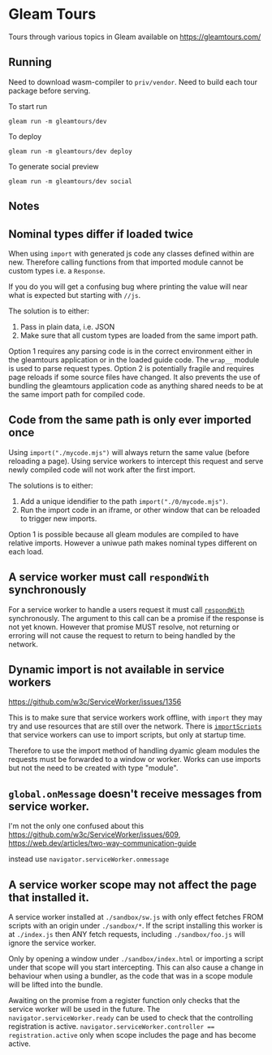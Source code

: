 # Gleam Tours

Tours through various topics in Gleam available on https://gleamtours.com/

## Running

Need to download wasm-compiler to `priv/vendor`.
Need to build each tour package before serving.

To start run
```
gleam run -m gleamtours/dev
```

To deploy
```
gleam run -m gleamtours/dev deploy
```

To generate social preview
```
gleam run -m gleamtours/dev social
```

## Notes

## Nominal types differ if loaded twice

When using `import` with generated js code any classes defined within are new. 
Therefore calling functions from that imported module cannot be custom types i.e. a `Response`.

If you do you will get a confusing bug where printing the value will near what is expected but starting with `//js`.

The solution is to either:
1. Pass in plain data, i.e. JSON
2. Make sure that all custom types are loaded from the same import path.

Option 1 requires any parsing code is in the correct environment either in the gleamtours application or in the loaded guide code.
The `wrap__` module is used to parse request types.
Option 2 is potentially fragile and requires page reloads if some source files have changed.
It also prevents the use of bundling the gleamtours application code as anything shared needs to be at the same import path for compiled code.

## Code from the same path is only ever imported once

Using `import("./mycode.mjs")` will always return the same value (before reloading a page).
Using service workers to intercept this request and serve newly compiled code will not work after the first import.

The solutions is to either:
1. Add a unique idendifier to the path `import("./0/mycode.mjs")`.
2. Run the import code in an iframe, or other window that can be reloaded to trigger new imports.

Option 1 is possible because all gleam modules are compiled to have relative imports. However a uniwue path makes nominal types different on each load.

## A service worker must call `respondWith` synchronously

For a service worker to handle a users request it must call [`respondWith`](https://developer.mozilla.org/en-US/docs/Web/API/FetchEvent/respondWith) synchronously.
The argument to this call can be a promise if the response is not yet known.
However that promise MUST resolve, not returning or erroring will not cause the request to return to being handled by the network.

## Dynamic import is not available in service workers

https://github.com/w3c/ServiceWorker/issues/1356

This is to make sure that service workers work offline, with `import` they may try and use resources that are still over the network.
There is [`importScripts`](https://developer.mozilla.org/en-US/docs/Web/API/WorkerGlobalScope/importScripts) that service workers can use to import scripts, but only at startup time.

Therefore to use the import method of handling dyamic gleam modules the requests must be forwarded to a window or worker.
Works can use imports but not the need to be created with type "module".

## `global.onMessage` doesn't receive messages from service worker.

I'm not the only one confused about this https://github.com/w3c/ServiceWorker/issues/609, https://web.dev/articles/two-way-communication-guide

instead use `navigator.serviceWorker.onmessage`

## A service worker scope may not affect the page that installed it.

A service worker installed at `./sandbox/sw.js` with only effect fetches FROM scripts with an origin under `./sandbox/*`.
If the script installing this worker is at `./index.js` then ANY fetch requests, including `./sandbox/foo.js` will ignore the service worker.

Only by opening a window under `./sandbox/index.html` or importing a script under that scope will you start intercepting.
This can also cause a change in behaviour when using a bundler, as the code that was in a scope module will be lifted into the bundle.

Awaiting on the promise from a register function only checks that the service worker will be used in the future.
The `navigator.serviceWorker.ready` can be used to check that the controlling registration is active.
`navigator.serviceWorker.controller == registration.active` only when scope includes the page and has become active.
